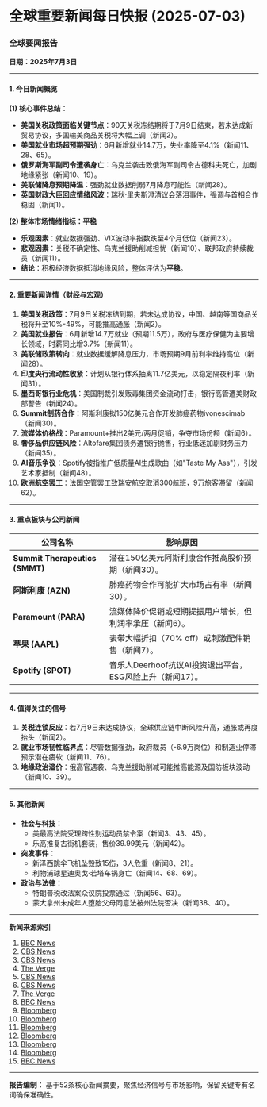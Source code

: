 # 全球重要新闻每日快报 (2025-07-03)

### 全球要闻报告  
**日期：2025年7月3日**  

---

#### **1. 今日新闻概览**  
**(1) 核心事件总结：**  
- **美国关税政策面临关键节点**：90天关税冻结期将于7月9日结束，若未达成新贸易协议，多国输美商品关税将大幅上调（新闻2）。  
- **美国就业市场超预期强劲**：6月新增就业14.7万，失业率降至4.1%（新闻11、28、65）。  
- **俄罗斯海军副司令遭袭身亡**：乌克兰袭击致俄海军副司令古德科夫死亡，加剧地缘紧张（新闻10、19）。  
- **美联储降息预期降温**：强劲就业数据削弱7月降息可能性（新闻28）。  
- **英国财政大臣回应情绪风波**：瑞秋·里夫斯澄清议会落泪事件，强调与首相合作稳固（新闻1）。  

**(2) 整体市场情绪指标：平稳**  
- **乐观因素**：就业数据强劲、VIX波动率指数跌至4个月低位（新闻23）。  
- **悲观因素**：关税不确定性、乌克兰援助削减担忧（新闻10）、联邦政府持续裁员（新闻11）。  
- **结论**：积极经济数据抵消地缘风险，整体评估为**平稳**。  

---

#### **2. 重要新闻详情（财经与宏观）**  
1. **美国关税政策**：7月9日关税冻结到期，若未达成协议，中国、越南等国商品关税将升至10%-49%，可能推高通胀（新闻2）。  
2. **美国就业报告**：6月新增14.7万就业（预期11.5万），政府与医疗保健为主要增长领域，时薪同比增3.7%（新闻11）。  
3. **美联储政策转向**：就业数据缓解降息压力，市场预期9月前利率维持高位（新闻28）。  
4. **印度央行流动性收紧**：计划从银行体系抽离11.7亿美元，以稳定隔夜利率（新闻31）。  
5. **墨西哥银行业危机**：美国制裁引发贩毒集团资金流动打击，银行高管遭美财政部警告（新闻24）。  
6. **Summit制药合作**：阿斯利康拟150亿美元合作开发肺癌药物ivonescimab（新闻30）。  
7. **流媒体价格战**：Paramount+推出2美元/两月促销，争夺市场份额（新闻6）。  
8. **奢侈品供应链风险**：Altofare集团债务遭银行抛售，行业低迷加剧财务压力（新闻35）。  
9. **AI音乐争议**：Spotify被指推广低质量AI生成歌曲（如"Taste My Ass"），引发艺术家抵制（新闻48）。  
10. **欧洲航空罢工**：法国空管罢工致瑞安航空取消300航班，9万旅客滞留（新闻62）。  

---

#### **3. 重点板块与公司新闻**  
| **公司名称**       | **影响原因**                                                                 |  
|--------------------|----------------------------------------------------------------------------|  
| **Summit Therapeutics (SMMT)** | 潜在150亿美元阿斯利康合作推高股价预期（新闻30）。                               |  
| **阿斯利康 (AZN)**         | 肺癌药物合作可能扩大市场占有率（新闻30）。                                      |  
| **Paramount (PARA)**    | 流媒体降价促销或短期提振用户增长，但利润率承压（新闻6）。                         |  
| **苹果 (AAPL)**          | 表带大幅折扣（70% off）或刺激配件销售（新闻7）。                                 |  
| **Spotify (SPOT)**      | 音乐人Deerhoof抗议AI投资退出平台，ESG风险上升（新闻17）。                        |  

---

#### **4. 值得关注的信号**  
1. **关税连锁反应**：若7月9日未达成协议，全球供应链中断风险升高，通胀或再度抬头（新闻2）。  
2. **就业市场韧性临界点**：尽管数据强劲，政府裁员（-6.9万岗位）和制造业停滞预示潜在疲软（新闻11、76）。  
3. **地缘政治溢价**：俄高官遇袭、乌克兰援助削减可能推高能源及国防板块波动（新闻10、39）。  

---

#### **5. 其他新闻**  
- **社会与科技**：  
  - 美最高法院受理跨性别运动员禁令案（新闻3、43、45）。  
  - 乐高推复古街机套装，售价39.99美元（新闻42）。  
- **突发事件**：  
  - 新泽西跳伞飞机坠毁致15伤，3人危重（新闻8、21）。  
  - 利物浦球星迪奥戈·若塔车祸身亡（新闻14、68、69）。  
- **政治与法律**：  
  - 特朗普税改法案众议院投票通过（新闻56、63）。  
  - 蒙大拿州未成年人堕胎父母同意法被州法院否决（新闻38、40）。  

---

**新闻来源索引**  
1. [BBC News](https://www.bbc.co.uk/news/articles/ce8z3lgkd8eo)  
2. [CBS News](https://www.cbsnews.com/news/tariffs-trump-china-vietnam-july-9/)  
3. [CBS News](https://www.cbsnews.com/news/supreme-court-transgender-athletes-state-bans-girls-sports/)  
6. [The Verge](https://www.theverge.com/tech/697560/paramount-plus-star-trek-strange-new-worlds-deal-sale)  
10. [CBS News](https://www.cbsnews.com/news/ukraine-russia-war-russian-navy-commander-gudkov-killed-anxiety-trump-aid-cuts/)  
11. [CBS News](https://www.cbsnews.com/news/jobs-report-today-june-2025-economy-tariffs/)  
17. [The Verge](https://www.theverge.com/ai-artificial-intelligence/697337/deerhoof-greg-saunier-spotify-ai)  
19. [BBC News](https://www.bbc.co.uk/news/articles/cz7l1zd8e8ro)  
23. [Bloomberg](https://www.bloomberg.com/news/articles/2025-07-03/vix-hovers-near-lowest-in-four-months-on-strong-jobs-data)  
24. [Bloomberg](https://www.bloomberg.com/news/articles/2025-07-03/mexico-banks-struggle-as-us-sanctions-spark-cartel-money-crackdown)  
28. [Bloomberg](https://www.bloomberg.com/news/articles/2025-07-03/jobs-report-takes-pressure-off-fed-despite-signs-of-weakness)  
30. [Bloomberg](https://www.bloomberg.com/news/articles/2025-07-03/summit-is-said-in-talks-for-15-billion-partnership-with-astra)  
31. [Bloomberg](https://www.bloomberg.com/news/articles/2025-07-03/india-s-rbi-plans-to-drain-11-7-billion-from-banking-system)  
35. [Bloomberg](https://www.bloomberg.com/news/articles/2025-07-03/banks-are-offloading-some-of-luxury-supplier-altofare-s-debt)  
62. [BBC News](https://www.bbc.co.uk/news/articles/cz9k37xxdkxo)  

---  
**报告编制：** 基于52条核心新闻摘要，聚焦经济信号与市场影响，保留关键专有名词确保准确性。